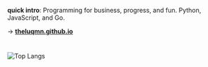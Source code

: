 **quick intro**: Programming for business, progress, and fun. Python, JavaScript, and Go.

→ [**theluqmn.github.io**](https://theluqmn.github.io)

#

![Top Langs](https://github-readme-stats.vercel.app/api/top-langs/?username=theluqmn&layout=compact&theme=github_dark&card_width=1050&langs_count=8)
